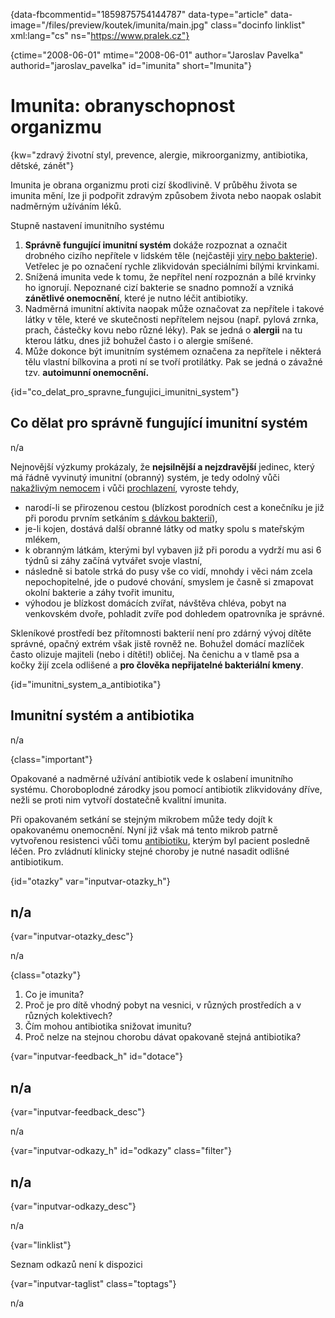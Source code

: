 
{data-fbcommentid="1859875754144787" data-type="article" data-image="/files/preview/koutek/imunita/main.jpg" class="docinfo linklist" xml:lang="cs" ns="https://www.pralek.cz"}

{ctime="2008-06-01" mtime="2008-06-01" author="Jaroslav Pavelka" authorid="jaroslav_pavelka" id="imunita" short="Imunita"}

# Imunita: obranyschopnost organizmu

<!-- generated attribute kw by user_udpatekw.sh on 2020-02-26, do not edit -->

{kw="zdravý životní styl, prevence, alergie, mikroorganizmy, antibiotika, dětské, zánět"}

Imunita je obrana organizmu proti cizí škodlivině. V průběhu života se imunita mění, lze ji podpořit zdravým způsobem života nebo naopak oslabit nadměrným užíváním léků.

Stupně nastavení imunitního systému

  1. **Správně fungující imunitní systém** dokáže rozpoznat a označit drobného cizího nepřítele v lidském těle (nejčastěji [viry nebo bakterie][1]). Vetřelec je po označení rychle zlikvidován speciálními bílými krvinkami.
  2. Snížená imunita vede k tomu, že nepřítel není rozpoznán a bílé krvinky ho ignorují. Nepoznané cizí bakterie se snadno pomnoží a vzniká **zánětlivé onemocnění**, které je nutno léčit antibiotiky.
  3. Nadměrná imunitní aktivita naopak může označovat za nepřítele i takové látky v těle, které ve skutečnosti nepřítelem nejsou (např. pylová zrnka, prach, částečky kovu nebo různé léky). Pak se jedná o **alergii** na tu kterou látku, dnes již bohužel často i o alergie smíšené.
  4. Může dokonce být imunitním systémem označena za nepřítele i některá tělu vlastní bílkovina a proti ní se tvoří protilátky. Pak se jedná o závažné tzv. **autoimunní onemocnění.**

{id="co\_delat\_pro\_spravne\_fungujici\_imunitni\_system"}

## Co dělat pro správně fungující imunitní systém

n/a

Nejnovější výzkumy prokázaly, že **nejsilnější a nejzdravější** jedinec, který má řádně vyvinutý imunitní (obranný) systém, je tedy odolný vůči [nakažlivým nemocem][2] i vůči [prochlazení][3], vyroste tehdy,

  * narodí-li se přirozenou cestou (blízkost porodních cest a konečníku je již při porodu prvním setkáním [s dávkou bakterií][2]),
  * je-li kojen, dostává další obranné látky od matky spolu s mateřským mlékem,
  * k obranným látkám, kterými byl vybaven již při porodu a vydrží mu asi 6 týdnů si záhy začíná vytvářet svoje vlastní,
  * následně si batole strká do pusy vše co vidí, mnohdy i věci nám zcela nepochopitelné, jde o pudové chování, smyslem je časně si zmapovat okolní bakterie a záhy tvořit imunitu,
  * výhodou je blízkost domácích zvířat, návštěva chléva, pobyt na venkovském dvoře, pohladit zvíře pod dohledem opatrovníka je správné.

Skleníkové prostředí bez přítomnosti bakterií není pro zdárný vývoj dítěte správné, opačný extrém však jistě rovněž ne. Bohužel domácí mazlíček často olizuje majiteli (nebo i dítěti!) obličej. Na čenichu a v tlamě psa a kočky žijí zcela odlišené a **pro člověka nepřijatelné bakteriální kmeny**.

{id="imunitni\_system\_a_antibiotika"}

## Imunitní systém a antibiotika

n/a

{class="important"}

Opakované a nadměrné užívání antibiotik vede k oslabení imunitního systému. Choroboplodné zárodky jsou pomocí antibiotik zlikvidovány dříve, nežli se proti nim vytvoří dostatečně kvalitní imunita.

Při opakovaném setkání se stejným mikrobem může tedy dojít k opakovanému onemocnění. Nyní již však má tento mikrob patrně vytvořenou resistenci vůči tomu [antibiotiku][1], kterým byl pacient posledně léčen. Pro zvládnutí klinicky stejné choroby je nutné nasadit odlišné antibiotikum.

{id="otazky" var="inputvar-otazky_h"}

## n/a

{var="inputvar-otazky_desc"}

n/a

{class="otazky"}

  1. Co je imunita?
  2. Proč je pro dítě vhodný pobyt na vesnici, v různých prostředích a v různých kolektivech?
  3. Čím mohou antibiotika snižovat imunitu?
  4. Proč nelze na stejnou chorobu dávat opakovaně stejná antibiotika?

{var="inputvar-feedback_h" id="dotace"}

## n/a

{var="inputvar-feedback_desc"}

n/a

{var="inputvar-odkazy_h" id="odkazy" class="filter"}

## n/a

{var="inputvar-odkazy_desc"}

n/a

{var="linklist"}

Seznam odkazů není k dispozici

{var="inputvar-taglist" class="toptags"}

n/a

 [1]: antibiotika
 [2]: mikroorganizmy
 [3]: teplota


